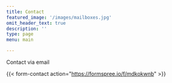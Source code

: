 ```yaml
---
title: Contact
featured_image: '/images/mailboxes.jpg'
omit_header_text: true
description: ''
type: page
menu: main

---
```



Contact via email

{{< form-contact action="https://formspree.io/f/mdkokwnb" >}}
